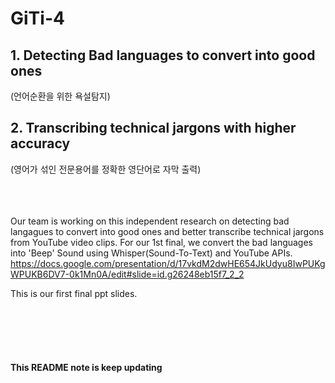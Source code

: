 # GiTi-4

## 1. Detecting Bad languages to convert into good ones <br>
(언어순환을 위한 욕설탐지)


## 2. Transcribing technical jargons with higher accuracy <br>
(영어가 섞인 전문용어를 정확한 영단어로 자막 출력)



<br><br><br>
Our team is working on this independent research on detecting bad langagues to convert into good ones and better transcribe technical jargons from YouTube video clips.
For our 1st final, we convert the bad languages into 'Beep' Sound using Whisper(Sound-To-Text) and YouTube APIs.
https://docs.google.com/presentation/d/17vkdM2dwHE654JkUdyu8IwPUKgWPUKB6DV7-0k1Mn0A/edit#slide=id.g26248eb15f7_2_2

This is our first final ppt slides.










<br><br><br><br>

#### This README note is keep updating
